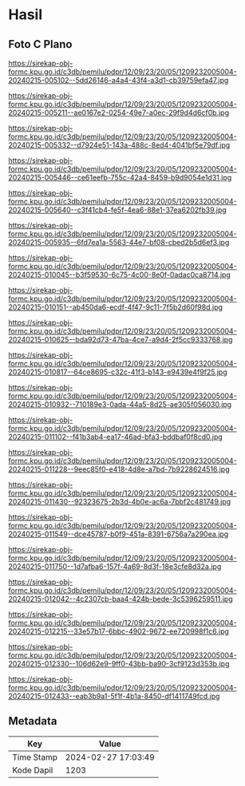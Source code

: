 # Hasil

## Foto C Plano

https://sirekap-obj-formc.kpu.go.id/c3db/pemilu/pdpr/12/09/23/20/05/1209232005004-20240215-005102--5dd26146-a4a4-43f4-a3d1-cb39759efa47.jpg

https://sirekap-obj-formc.kpu.go.id/c3db/pemilu/pdpr/12/09/23/20/05/1209232005004-20240215-005211--ae0167e2-0254-49e7-a0ec-29f9d4d6cf0b.jpg

https://sirekap-obj-formc.kpu.go.id/c3db/pemilu/pdpr/12/09/23/20/05/1209232005004-20240215-005332--d7924e51-143a-488c-8ed4-4041bf5e79df.jpg

https://sirekap-obj-formc.kpu.go.id/c3db/pemilu/pdpr/12/09/23/20/05/1209232005004-20240215-005446--ce61eefb-755c-42a4-8459-b9d9054e1d31.jpg

https://sirekap-obj-formc.kpu.go.id/c3db/pemilu/pdpr/12/09/23/20/05/1209232005004-20240215-005640--c3f41cb4-fe5f-4ea6-88e1-37ea6202fb39.jpg

https://sirekap-obj-formc.kpu.go.id/c3db/pemilu/pdpr/12/09/23/20/05/1209232005004-20240215-005935--6fd7ea1a-5563-44e7-bf08-cbed2b5d6ef3.jpg

https://sirekap-obj-formc.kpu.go.id/c3db/pemilu/pdpr/12/09/23/20/05/1209232005004-20240215-010045--b3f59530-6c75-4c00-8e0f-0adac0ca8714.jpg

https://sirekap-obj-formc.kpu.go.id/c3db/pemilu/pdpr/12/09/23/20/05/1209232005004-20240215-010151--ab450da6-ecdf-4f47-9c11-7f5b2d60f98d.jpg

https://sirekap-obj-formc.kpu.go.id/c3db/pemilu/pdpr/12/09/23/20/05/1209232005004-20240215-010625--bda92d73-47ba-4ce7-a9d4-2f5cc9333768.jpg

https://sirekap-obj-formc.kpu.go.id/c3db/pemilu/pdpr/12/09/23/20/05/1209232005004-20240215-010817--64ce8695-c32c-41f3-b143-e9439e4f9f25.jpg

https://sirekap-obj-formc.kpu.go.id/c3db/pemilu/pdpr/12/09/23/20/05/1209232005004-20240215-010932--710189e3-0ada-44a5-8d25-ae305f056030.jpg

https://sirekap-obj-formc.kpu.go.id/c3db/pemilu/pdpr/12/09/23/20/05/1209232005004-20240215-011102--f41b3ab4-ea17-46ad-bfa3-bddbaf0f8cd0.jpg

https://sirekap-obj-formc.kpu.go.id/c3db/pemilu/pdpr/12/09/23/20/05/1209232005004-20240215-011228--9eec85f0-e418-4d8e-a7bd-7b9228624516.jpg

https://sirekap-obj-formc.kpu.go.id/c3db/pemilu/pdpr/12/09/23/20/05/1209232005004-20240215-011430--92323675-2b3d-4b0e-ac6a-7bbf2c481749.jpg

https://sirekap-obj-formc.kpu.go.id/c3db/pemilu/pdpr/12/09/23/20/05/1209232005004-20240215-011549--dce45787-b0f9-451a-8391-6756a7a290ea.jpg

https://sirekap-obj-formc.kpu.go.id/c3db/pemilu/pdpr/12/09/23/20/05/1209232005004-20240215-011750--1d7afba6-157f-4a69-8d3f-18e3cfe8d32a.jpg

https://sirekap-obj-formc.kpu.go.id/c3db/pemilu/pdpr/12/09/23/20/05/1209232005004-20240215-012042--4c2307cb-baa4-424b-bede-3c5396259511.jpg

https://sirekap-obj-formc.kpu.go.id/c3db/pemilu/pdpr/12/09/23/20/05/1209232005004-20240215-012215--33e57b17-6bbc-4902-9672-ee720998f1c6.jpg

https://sirekap-obj-formc.kpu.go.id/c3db/pemilu/pdpr/12/09/23/20/05/1209232005004-20240215-012330--106d62e9-9ff0-43bb-ba90-3cf9123d353b.jpg

https://sirekap-obj-formc.kpu.go.id/c3db/pemilu/pdpr/12/09/23/20/05/1209232005004-20240215-012433--eab3b9a1-5f1f-4b1a-8450-df1411749fcd.jpg


## Metadata

| Key        | Value               |
| ---------- | ------------------- |
| Time Stamp | 2024-02-27 17:03:49 |
| Kode Dapil | 1203                |




